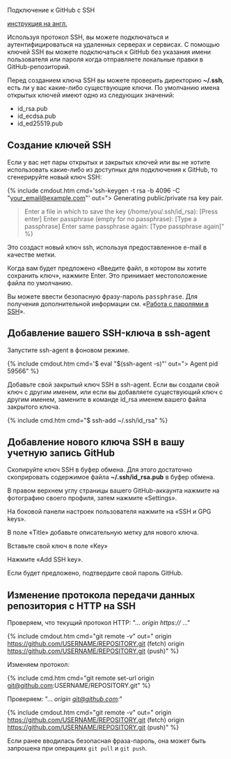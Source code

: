 Подключение к GitHub с SSH

[инструкция на англ.](https://help.github.com/en/github/authenticating-to-github/connecting-to-github-with-ssh)

Используя протокол SSH, вы можете подключаться и аутентифицироваться на удаленных серверах и сервисах. С помощью ключей SSH вы можете подключаться к GitHub без указания имени пользователя или пароля когда отправляете локальные правки в GitHub-репозиторий.

Перед созданием ключа SSH вы можете проверить директорию **~/.ssh**, есть ли у вас какие-либо существующие ключи. По умолчанию имена открытых ключей имеют одно из следующих значений:

- id_rsa.pub
- id_ecdsa.pub
- id_ed25519.pub

## Создание ключей SSH

Если у вас нет пары открытых и закрытых ключей или вы не хотите использовать какие-либо из доступных для подключения к GitHub, то сгенерируйте новый ключ SSH:

{% include cmdout.htm cmd='ssh-keygen -t rsa -b 4096 -C "your_email@example.com"' out="> Generating public/private rsa key pair.
> Enter a file in which to save the key (/home/you/.ssh/id_rsa): [Press enter]
> Enter passphrase (empty for no passphrase): [Type a passphrase]
> Enter same passphrase again: [Type passphrase again]" %} 

Это создаст новый ключ ssh, используя предоставленное e-mail в качестве метки.

Когда вам будет предложено «Введите файл, в котором вы хотите сохранить ключ», нажмите Enter. Это принимает местоположение файла по умолчанию.

Вы можете ввести безопасную фразу-пароль <samp>passphrase</samp>. Для получения дополнительной информации см. «[Работа с паролями в SSH](https://help.github.com/en/articles/working-with-ssh-key-passphrases)».

## Добавление вашего SSH-ключа в ssh-agent

Запустите ssh-agent в фоновом режиме.

{% include cmdout.htm cmd='$ eval "$(ssh-agent -s)"' out="> Agent pid 59566" %} 

Добавьте свой закрытый ключ SSH в ssh-agent. Если вы создали свой ключ с другим именем, или если вы добавляете существующий ключ с другим именем, замените в команде id_rsa именем вашего файла закрытого ключа.

{% include cmd.htm cmd="$ ssh-add ~/.ssh/id_rsa" %} 

## Добавление нового ключа SSH в вашу учетную запись GitHub

Скопируйте ключ SSH в буфер обмена. Для этого достаточно скоприровать содержимое файла **~/.ssh/id_rsa.pub** в буфер обмена.

В правом верхнем углу страницы вашего GitHub-аккаунта нажмите на фотографию своего профиля, затем нажмите «Settings».

На боковой панели настроек пользователя нажмите на «SSH и GPG keys». 

В поле «Title» добавьте описательную метку для нового ключа.

Вставьте свой ключ в поле «Key»

Нажмите «Add SSH key». 

Если будет предложено, подтвердите свой пароль GitHub. 

## Изменение протокола передачи данных репозитория с HTTP на SSH

Проверяем, что текущий протокол HTTP: "... _origin  https://_ ..."

{% include cmdout.htm cmd="git remote -v"
out="
origin  https://github.com/USERNAME/REPOSITORY.git (fetch)
origin  https://github.com/USERNAME/REPOSITORY.git (push)" %}

Изменяем протокол:

{% include cmd.htm cmd="git remote set-url origin git@github.com:USERNAME/REPOSITORY.git" %}

Проверяем: "... _origin  git@github.com:_"

{% include cmdout.htm cmd="git remote -v"
out="
origin  https://github.com/USERNAME/REPOSITORY.git (fetch)
origin  https://github.com/USERNAME/REPOSITORY.git (push)" %}

Если ранее вводилась безопасная фраза-пароль, она может быть запрошена при операциях `git pull` и `git push`.
